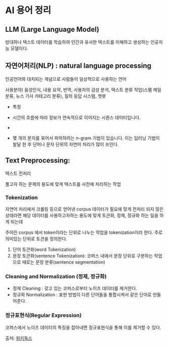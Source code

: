 # AI 용어 정리

## LLM (Large Language Model)

방대하나 텍스트 데이터를 학습하여 인간과 유사한 텍스트를 이해하고 생성하는 인공지능 모델이다.

## 자연어처리(NLP) : natural language processing

인공언어와 대치되는 개념으로
사람들이 일상적으로 사용하는 언어

사용분야) 음성인식, 내용 요약, 번역, 사용자의 감성 분석, 텍스트 분류 작업(스팸 메일 분류, 뉴스 기사 카테고리 분류), 질의 응답 시스템, 챗봇

- 특징
- 시간의 흐름에 따라 정보가 연속적으로 이어지는 시퀀스 데이터입니다.
-

- 몇 개의 문자를 묶어서 파악하려는 n-gram 기법이 있습니다. 이는 딥러닝 기법이 발달 한 후 단어나 문자 단위의 자연어 처리가 많이 쓰인다.

## Text Preprocessing:

텍스트 전처리

풀고자 하는 문제의 용도에 맞게 텍스트를 사전에 처리하는 작업

### Tokenization

자연어 처리에서 크롤링 등으로 얻어낸 corpus 데이터가 필요에 맞게 전처리 되지 않은 상태라면 해당 데이터를 사용하고자하는 용도에 맞게 토큰화, 정제, 정규화 하는 일을 하게 되는데

주어진 corpus 에서 token이라는 단위로 나누는 작업을 tokenization이라 한다.
주로 의미있는 단위로 토큰을 정의한다.

1. 단어 토큰화(word Tokenization)
2. 문장 토큰화(sentence Tokenization): 코퍼스 내에서 문장 단위로 구분하는 작업으로 때로는 문장 분류(sentence segmentation)

### Cleaning and Normalization (정제, 정규화)

- 정제 Cleaning : 갖고 있는 코퍼스로부터 노이즈 데이터를 제거한다.
- 정규화 Normalization : 표현 방법이 다른 단어들을 통합시켜서 같은 단어로 만들어준다.

### 정규표현식(Regular Expression)

코퍼스에서 노이즈 데이터의 특징을 잡아내면 정규표현식을 통해 이를 제거할 수 있다.

출처: [위키독스](https://wikidocs.net/24602)
